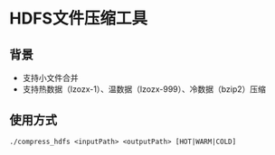 # HDFS文件压缩工具

## 背景

* 支持小文件合并
* 支持热数据（lzozx-1）、温数据（lzozx-999）、冷数据（bzip2）压缩

## 使用方式

```
./compress_hdfs <inputPath> <outputPath> [HOT|WARM|COLD]
```